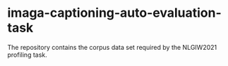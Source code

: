 # imaga-captioning-auto-evaluation-task
The repository contains the corpus data set required by the NLGIW2021 profiling task.
